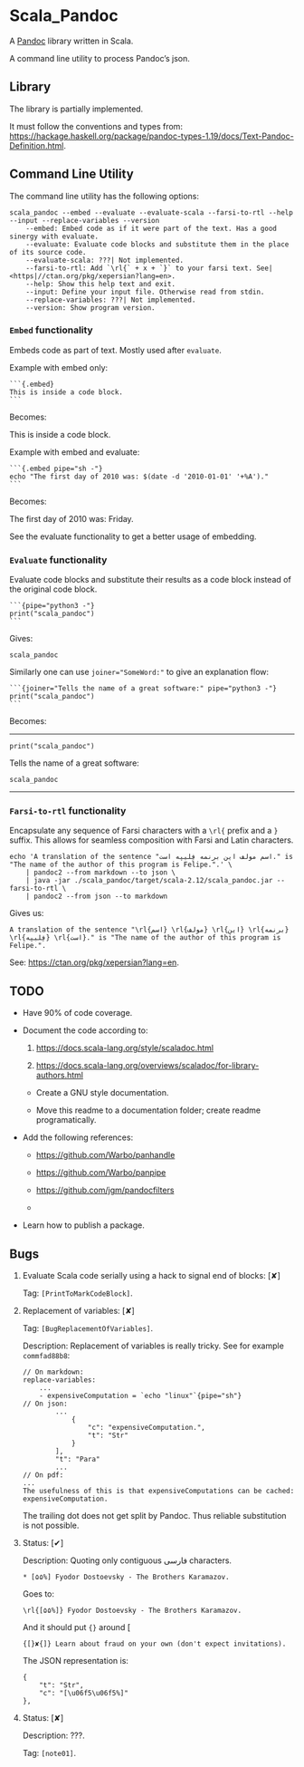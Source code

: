 # Scala\_Pandoc

A [Pandoc](http://pandoc.org) library written in Scala.

A command line utility to process Pandoc’s json.

## Library

The library is partially implemented.

It must follow the conventions and types from:
<https://hackage.haskell.org/package/pandoc-types-1.19/docs/Text-Pandoc-Definition.html>.

## Command Line Utility

The command line utility has the following options:

    scala_pandoc --embed --evaluate --evaluate-scala --farsi-to-rtl --help --input --replace-variables --version
        --embed: Embed code as if it were part of the text. Has a good sinergy with evaluate.
        --evaluate: Evaluate code blocks and substitute them in the place of its source code.
        --evaluate-scala: ???| Not implemented.
        --farsi-to-rtl: Add `\rl{` + x + `}` to your farsi text. See| <https|//ctan.org/pkg/xepersian?lang=en>.
        --help: Show this help text and exit.
        --input: Define your input file. Otherwise read from stdin.
        --replace-variables: ???| Not implemented.
        --version: Show program version.

### `Embed` functionality

Embeds code as part of text. Mostly used after `evaluate`.

Example with embed only:

    ```{.embed}
    This is inside a code block.
    ```

Becomes:

This is inside a code block.

Example with embed and evaluate:

    ```{.embed pipe="sh -"}
    echo "The first day of 2010 was: $(date -d '2010-01-01' '+%A')."
    ```

Becomes:

The first day of 2010 was: Friday.

See the evaluate functionality to get a better usage of embedding.

### `Evaluate` functionality

Evaluate code blocks and substitute their results as a code block
instead of the original code block.

    ```{pipe="python3 -"}
    print("scala_pandoc")
    ```

Gives:

    scala_pandoc

Similarly one can use `joiner="SomeWord:"` to give an explanation flow:

    ```{joiner="Tells the name of a great software:" pipe="python3 -"}
    print("scala_pandoc")
    ```

Becomes:

-----

    print("scala_pandoc")

Tells the name of a great software:

    scala_pandoc

-----

### `Farsi-to-rtl` functionality

Encapsulate any sequence of Farsi characters with a `\rl{` prefix and a
`}` suffix. This allows for seamless composition with Farsi and Latin
characters.

    echo 'A translation of the sentence "اسم مولف این برنمه فِلیپه است." is "The name of the author of this program is Felipe.".' \
        | pandoc2 --from markdown --to json \
        | java -jar ./scala_pandoc/target/scala-2.12/scala_pandoc.jar --farsi-to-rtl \
        | pandoc2 --from json --to markdown

Gives us:

    A translation of the sentence "\rl{اسم} \rl{مولف} \rl{این} \rl{برنمه}
    \rl{فِلیپه} \rl{است}." is "The name of the author of this program is
    Felipe.".

See: <https://ctan.org/pkg/xepersian?lang=en>.

## TODO

  - Have 90% of code coverage.

  - Document the code according to:
    
    1.  <https://docs.scala-lang.org/style/scaladoc.html>
    
    2.  <https://docs.scala-lang.org/overviews/scaladoc/for-library-authors.html>
    
    <!-- end list -->
    
      - Create a GNU style documentation.
    
      - Move this readme to a documentation folder; create readme
        programatically.

  - Add the following references:
    
      - https://github.com/Warbo/panhandle
    
      - https://github.com/Warbo/panpipe
    
      - https://github.com/jgm/pandocfilters
    
      - 
  - Learn how to publish a package.

## Bugs

1.  Evaluate Scala code serially using a hack to signal end of blocks:
    \[✘\]
    
    Tag: `[PrintToMarkCodeBlock]`.

2.  Replacement of variables: \[✘\]
    
    Tag: `[BugReplacementOfVariables]`.
    
    Description: Replacement of variables is really tricky. See for
    example `commfad88b8`:
    
        // On markdown:
        replace-variables:
            ...
            - expensiveComputation = `echo "linux"`{pipe="sh"}
        // On json:
                ...
                    {
                        "c": "expensiveComputation.",
                        "t": "Str"
                    }
                ],
                "t": "Para"
                ...
        // On pdf:
        ...
        The usefulness of this is that expensiveComputations can be cached:
        expensiveComputation.
    
    The trailing dot does not get split by Pandoc. Thus reliable
    substitution is not possible.

3.  Status: \[✔\]
    
    Description: Quoting only contiguous فارسی characters.
    
        * [۵۵%] Fyodor Dostoevsky - The Brothers Karamazov.
    
    Goes to:
    
        \rl{[۵۵%]} Fyodor Dostoevsky - The Brothers Karamazov.
    
    And it should put `{}` around \[
    
        {[}✘{]} Learn about fraud on your own (don't expect invitations).
    
    The JSON representation is:
    
        {
            "t": "Str",
            "c": "[\u06f5\u06f5%]"
        },

4.  Status: \[✘\]
    
    Description: ???.
    
    Tag: `[note01]`.
